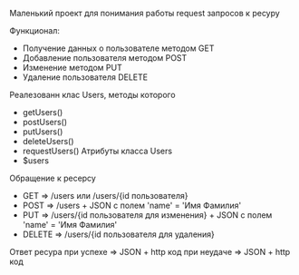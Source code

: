Маленький проект для понимания работы request запросов к ресуру

Функционал:
- Получение данных о пользователе методом GET
- Добавление пользователя методом POST
- Изменение методом PUT
- Удаление пользователя DELETE

Реалезованн клас Users, методы которого
- getUsers()
- postUsers()
- putUsers()
- deleteUsers()
- requestUsers()
Атрибуты класса Users
- $users

Обращение к ресерсу
- GET => /users или /users/{id пользователя}
- POST => /users + JSON с полем 'name' = 'Имя Фамилия'
- PUT => /users/{id пользователя для изменения} + JSON с полем 'name' = 'Имя Фамилия'
- DELETE => /users/{id пользователя для удаления}

Ответ ресура
при успехе => JSON + http код
при неудаче => JSON + http код
